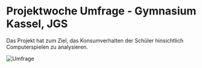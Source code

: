 # Projektwoche Umfrage - Gymnasium Kassel, JGS
Das Projekt hat zum Ziel, das Konsumverhalten der Schüler hinsichtlich Computerspielen zu analysieren.

![Umfrage](Umfrage.png)

